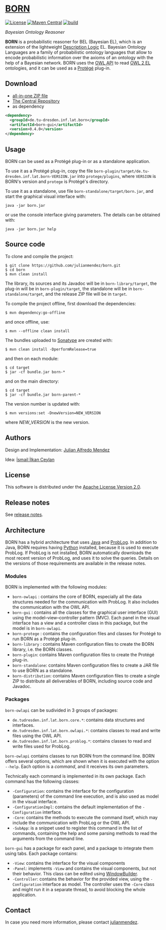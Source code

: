 # [BORN](https://julianmendez.github.io/born/)

[![License](https://img.shields.io/badge/License-Apache%202.0-blue.svg)][license]
[![Maven Central](https://img.shields.io/maven-central/v/de.tu-dresden.inf.lat.born/born-parent.svg?label=Maven%20Central)][maven-central]
[![build](https://github.com/julianmendez/born/workflows/Java%20CI/badge.svg)][build-status]

*Bayesian Ontology Reasoner*

**BORN** is a probabilistic reasoner for BEL (Bayesian EL), which is an extension of the
lightweight [Description Logic][description-logics] EL. Bayesian Ontology Languages are a
family of probabilistic ontology languages that allow to encode probabilistic information
over the axioms of an ontology with the help of a Bayesian network. BORN uses
the [OWL API][owl-api] to
read [OWL 2 EL][owl-2-el] ontologies, and it can be used as a [Prot&eacute;g&eacute;][protege] plug-in.


## Download

* [all-in-one ZIP file][zip-file]
* [The Central Repository][central-repository]
* as dependency

```xml
<dependency>
  <groupId>de.tu-dresden.inf.lat.born</groupId>
  <artifactId>born-gui</artifactId>
  <version>0.4.0</version>
</dependency>
```


## Usage

BORN can be used as a Prot&eacute;g&eacute; plug-in or as a standalone application.

To use it as a Prot&eacute;g&eacute; plug-in, copy the file `born-plugin/target/de.tu-dresden.inf.lat.born-VERSION.jar` into `protege/plugins`, where `VERSION` is BORN's version and `protege` is  Prot&eacute;g&eacute;'s directory.

To use it as a standalone, use file `born-standalone/target/born.jar`, and start the graphical visual interface with:

```
java -jar born.jar
```

or use the console interface giving parameters. The details can be obtained with:

```
java -jar born.jar help
```


## Source code

To clone and compile the project:

```
$ git clone https://github.com/julianmendez/born.git
$ cd born
$ mvn clean install
```

The library, its sources and its Javadoc will be in `born-library/target`, the plug-in will be in `born-plugin/target`, the standalone will be in `born-standalone/target`, and the release ZIP file will be in `target`.

To compile the project offline, first download the dependencies:

```
$ mvn dependency:go-offline
```

and once offline, use:

```
$ mvn --offline clean install
```

The bundles uploaded to [Sonatype][sonatype] are created with:

```
$ mvn clean install -DperformRelease=true
```

and then on each module:

```
$ cd target
$ jar -cf bundle.jar born-*
```

and on the main directory:

```
$ cd target
$ jar -cf bundle.jar born-parent-*
```

The version number is updated with:

```
$ mvn versions:set -DnewVersion=NEW_VERSION
```

where *NEW_VERSION* is the new version.


## Authors

Design and Implementation: [Julian Alfredo Mendez][author1]

Idea: [&#0304;smail &#0304;lkan Ceylan][author2]


## License

This software is distributed under the [Apache License Version 2.0][license].


## Release notes

See [release notes][release-notes].


## Architecture

BORN has a hybrid architecture that uses [Java][java] and [ProbLog][problog]. In addition to Java, BORN requires having [Python][python] installed, because it is used to execute ProbLog. If ProbLog is not installed, BORN automatically downloads the most recent version of ProbLog, and uses it to solve the queries.
Details on the versions of those requirements are available in the release notes.


### Modules

BORN is implemented with the following modules:

* `born-owlapi` : contains the core of BORN, especially all the data structures needed for the communication with ProbLog. It also includes the communication with the OWL API.
* `born-gui` : contains all the classes for the graphical user interface (GUI) using the model–view–controller pattern (MVC). Each panel in the visual interface has a view and a controller class in this package, but the model is in `born-owlapi`.
* `born-protege` : contains the configuration files and classes for Prot&eacute;g&eacute; to run BORN as a Prot&eacute;g&eacute; plug-in.
* `born-library` : contains Maven configuration files to create the BORN library, i.e. the BORN classes.
* `born-plugin`: contains Maven configuration files to create the Prot&eacute;g&eacute; plug-in.
* `born-standalone`: contains Maven configuration files to create a JAR file to use BORN as a standalone.
* `born-distribution`: contains Maven configuration files to create a single ZIP to distribute all deliverables of BORN, including source code and Javadoc.


### Packages

`born-owlapi` can be sudivided in 3 groups of packages:

* `de.tudresden.inf.lat.born.core.*`: contains data structures and interfaces.
* `de.tudresden.inf.lat.born.owlapi.*`: contains classes to read and write files using the OWL API.
* `de.tudresden.inf.lat.born.problog.*`: contains classes to read and write files used for ProbLog.

`born-owlapi` contains classes to run BORN from the command line. BORN offers several options, which are shown when it is executed with the option `--help`. Each option is a *command*, and it receives its own parameters.

Technically each command is implemented in its own package. Each command has the following classes:

* `-Configuration`: contains the interface for the configuration (parameters) of the command line execution, and is also used as model in the visual interface.
* `-ConfigurationImpl`: contains the default implementation of the `-Configuration` interface.
* `-Core`: contains the methods to execute the command itself, which may include the communication with ProbLog or the OWL API.
* `-SubApp`: is a snippet used to register this command in the list of commands, containing the help and some parsing methods to read the arguments from the command line.

`born-gui` has a package for each panel, and a package to integrate them using tabs. Each package contains:

* `-View`: contains the interface for the visual components
* `-Panel`: implements `-View` and contains the visual components, but not their behavior. This class can be edited using [WindowBuilder][windowbuilder].
* `-Controller`: contains the behavior for the provided view, using the `-Configuration` interface as model.  The controller uses the `-Core` class and might run it in a separate thread, to avoid blocking the whole application.


## Contact

In case you need more information, please contact [julianmendez][author1].

[author1]: https://julianmendez.github.io
[author2]: https://iccl.inf.tu-dresden.de/web/%c4%b0smail_%c4%b0lkan_Ceylan/en
[license]: https://www.apache.org/licenses/LICENSE-2.0.txt
[maven-central]: https://search.maven.org/artifact/de.tu-dresden.inf.lat.born/born-gui
[build-status]: https://github.com/julianmendez/born/actions
[central-repository]: https://repo1.maven.org/maven2/de/tu-dresden/inf/lat/born/
[zip-file]: https://sourceforge.net/projects/latitude/files/born/0.4.0/born-0.4.0.zip/download
[release-notes]: https://julianmendez.github.io/born/RELEASE-NOTES.html
[sonatype]: https://oss.sonatype.org
[java]: https://www.oracle.com/java/technologies/
[problog]: https://dtai.cs.kuleuven.be/problog/
[problog-repository]: https://github.com/ML-KULeuven/problog
[python]: https://www.python.org
[description-logics]: http://dl.kr.org
[owl-api]: https://owlcs.github.io/owlapi/
[owl-2-el]: https://www.w3.org/TR/owl2-profiles/#OWL_2_EL
[protege]: https://protege.stanford.edu
[windowbuilder]: https://projects.eclipse.org/projects/tools.windowbuilder


